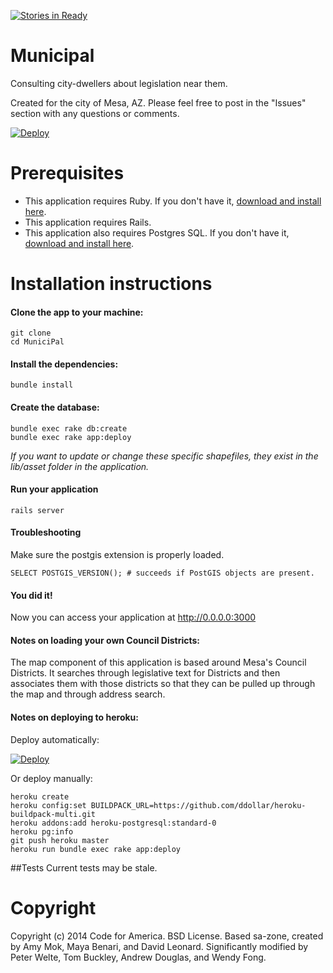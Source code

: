 [![Stories in Ready](https://badge.waffle.io/codeforamerica/municipal.png?label=ready&title=Ready)](https://waffle.io/codeforamerica/municipal)

# Municipal

Consulting city-dwellers about legislation near them.

Created for the city of Mesa, AZ. Please feel free to post in the "Issues" section with any questions or comments.

[![Deploy](https://www.herokucdn.com/deploy/button.png)](https://heroku.com/deploy)

# Prerequisites

* This application requires Ruby. If you don't have it, [download and install here](https://www.ruby-lang.org/en/installation/).
* This application requires Rails.
* This application also requires Postgres SQL. If you don't have it, [download and install here](http://postgresapp.com/).

# Installation instructions

#### Clone the app to your machine:

    git clone
    cd MuniciPal

#### Install the dependencies:

    bundle install

#### Create the database:

    bundle exec rake db:create
    bundle exec rake app:deploy

*If you want to update or change these specific shapefiles, they exist in the lib/asset folder in the application.*

#### Run your application

    rails server

#### Troubleshooting

Make sure the postgis extension is properly loaded.

    SELECT POSTGIS_VERSION(); # succeeds if PostGIS objects are present.

#### You did it!

Now you can access your application at http://0.0.0.0:3000

#### Notes on loading your own Council Districts:

The map component of this application is based around Mesa's Council Districts. It searches through legislative text for Districts and then associates them with those districts so that they can be pulled up through the map and through address search. 

#### Notes on deploying to heroku:

Deploy automatically:

[![Deploy](https://www.herokucdn.com/deploy/button.png)](https://heroku.com/deploy)

Or deploy manually:

	heroku create
	heroku config:set BUILDPACK_URL=https://github.com/ddollar/heroku-buildpack-multi.git
	heroku addons:add heroku-postgresql:standard-0
	heroku pg:info
	git push heroku master
	heroku run bundle exec rake app:deploy

##Tests
 Current tests may be stale.

# Copyright

Copyright (c) 2014 Code for America. BSD License.
Based sa-zone, created by Amy Mok, Maya Benari, and David Leonard.
Significantly modified by Peter Welte, Tom Buckley, Andrew Douglas, and Wendy Fong.
